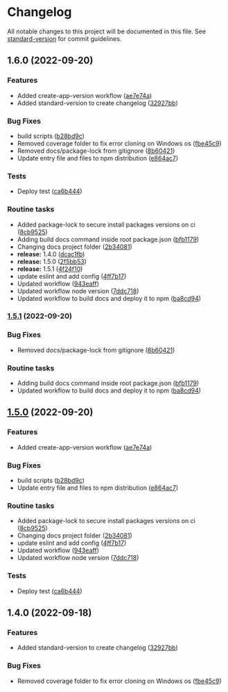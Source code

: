 # Changelog

All notable changes to this project will be documented in this file. See [standard-version](https://github.com/conventional-changelog/standard-version) for commit guidelines.

## 1.6.0 (2022-09-20)


### Features

* Added create-app-version workflow ([ae7e74a](https://github.com/maico910/vue-number-format/commit/ae7e74ab4850eca501f0a720cbf8b234168995b1))
* Added standard-version to create changelog ([32927bb](https://github.com/maico910/vue-number-format/commit/32927bb62d349b4d6ac1dcc586c41e398726d6d6))


### Bug Fixes

* build scripts ([b28bd9c](https://github.com/maico910/vue-number-format/commit/b28bd9c1b60bf05db865a2504cd74b0abdd67875))
* Removed coverage folder to fix error cloning on Windows os ([fbe45c9](https://github.com/maico910/vue-number-format/commit/fbe45c9da4b239c631cd6600a1ad9b34a2955bd9))
* Removed docs/package-lock from gitignore ([8b60421](https://github.com/maico910/vue-number-format/commit/8b60421b67bd19b6f575a978b477e8f228c36c11))
* Update entry file and files to npm distribution ([e864ac7](https://github.com/maico910/vue-number-format/commit/e864ac77977bfa4ea2e8b2ad71d998cf2469a6dc))


### Tests

* Deploy test ([ca6b444](https://github.com/maico910/vue-number-format/commit/ca6b44448d58d58d25a6013452e26d6011f931e1))


### Routine tasks

* Added package-lock to secure install packages versions on ci ([8cb9525](https://github.com/maico910/vue-number-format/commit/8cb95259c75a4805452c4077934bdd86d4f0bf24))
* Adding build docs command inside root package.json ([bfb1179](https://github.com/maico910/vue-number-format/commit/bfb1179c31ca31cce55c6e4a7186025fcddaf7f4))
* Changing docs project folder ([2b34081](https://github.com/maico910/vue-number-format/commit/2b340812f6317e5fdebe9b600e5168384d303b76))
* **release:** 1.4.0 ([dcac1fb](https://github.com/maico910/vue-number-format/commit/dcac1fb235da1256cd6e559ca28fc82835f0bf30))
* **release:** 1.5.0 ([2f5bb53](https://github.com/maico910/vue-number-format/commit/2f5bb5361ddf4a3a5987f47cfce9648405f0c590))
* **release:** 1.5.1 ([4f24f10](https://github.com/maico910/vue-number-format/commit/4f24f1049ea9a957dfd395fe88a46efa147a1d6b))
* update eslint and add config ([4ff7b17](https://github.com/maico910/vue-number-format/commit/4ff7b1753d3dc3b6098d2e20c5fd2ea51fde77f7))
* Updated workflow ([943eaff](https://github.com/maico910/vue-number-format/commit/943eaffa95ea51aab6cf9216b115c37c8b7283e9))
* Updated workflow node version ([7ddc718](https://github.com/maico910/vue-number-format/commit/7ddc718bbe2c1c486c029de9e19c30da8bbb30fb))
* Updated workflow to build docs and deploy it to npm ([ba8cd94](https://github.com/maico910/vue-number-format/commit/ba8cd946df0393f44c83fcdd47f5c4f07d9b019e))

### [1.5.1](https://github.com/igortrinidad/vue-number-format/compare/v1.5.0...v1.5.1) (2022-09-20)


### Bug Fixes

* Removed docs/package-lock from gitignore ([8b60421](https://github.com/igortrinidad/vue-number-format/commit/8b60421b67bd19b6f575a978b477e8f228c36c11))


### Routine tasks

* Adding build docs command inside root package.json ([bfb1179](https://github.com/igortrinidad/vue-number-format/commit/bfb1179c31ca31cce55c6e4a7186025fcddaf7f4))
* Updated workflow to build docs and deploy it to npm ([ba8cd94](https://github.com/igortrinidad/vue-number-format/commit/ba8cd946df0393f44c83fcdd47f5c4f07d9b019e))

## [1.5.0](https://github.com/igortrinidad/vue-number-format/compare/v1.4.0...v1.5.0) (2022-09-20)


### Features

* Added create-app-version workflow ([ae7e74a](https://github.com/igortrinidad/vue-number-format/commit/ae7e74ab4850eca501f0a720cbf8b234168995b1))


### Bug Fixes

* build scripts ([b28bd9c](https://github.com/igortrinidad/vue-number-format/commit/b28bd9c1b60bf05db865a2504cd74b0abdd67875))
* Update entry file and files to npm distribution ([e864ac7](https://github.com/igortrinidad/vue-number-format/commit/e864ac77977bfa4ea2e8b2ad71d998cf2469a6dc))


### Routine tasks

* Added package-lock to secure install packages versions on ci ([8cb9525](https://github.com/igortrinidad/vue-number-format/commit/8cb95259c75a4805452c4077934bdd86d4f0bf24))
* Changing docs project folder ([2b34081](https://github.com/igortrinidad/vue-number-format/commit/2b340812f6317e5fdebe9b600e5168384d303b76))
* update eslint and add config ([4ff7b17](https://github.com/igortrinidad/vue-number-format/commit/4ff7b1753d3dc3b6098d2e20c5fd2ea51fde77f7))
* Updated workflow ([943eaff](https://github.com/igortrinidad/vue-number-format/commit/943eaffa95ea51aab6cf9216b115c37c8b7283e9))
* Updated workflow node version ([7ddc718](https://github.com/igortrinidad/vue-number-format/commit/7ddc718bbe2c1c486c029de9e19c30da8bbb30fb))


### Tests

* Deploy test ([ca6b444](https://github.com/igortrinidad/vue-number-format/commit/ca6b44448d58d58d25a6013452e26d6011f931e1))

## 1.4.0 (2022-09-18)


### Features

* Added standard-version to create changelog ([32927bb](https://github.com/igortrinidad/vue-number-format/commit/32927bb62d349b4d6ac1dcc586c41e398726d6d6))


### Bug Fixes

* Removed coverage folder to fix error cloning on Windows os ([fbe45c9](https://github.com/igortrinidad/vue-number-format/commit/fbe45c9da4b239c631cd6600a1ad9b34a2955bd9))
